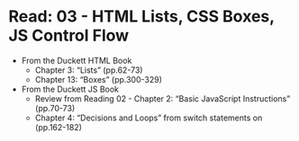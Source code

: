 # Read: 03 - HTML Lists, CSS Boxes, JS Control Flow
* From the Duckett HTML Book
  - Chapter 3: “Lists” (pp.62-73)
  - Chapter 13: “Boxes” (pp.300-329)
* From the Duckett JS Book
  - Review from Reading 02 - Chapter 2: “Basic JavaScript Instructions” (pp.70-73)
  - Chapter 4: “Decisions and Loops” from switch statements on (pp.162-182)
